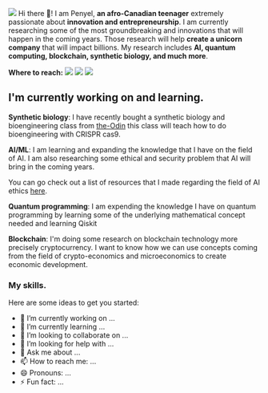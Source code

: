 ![](https://github.com/quantumporium/quantumporium/blob/main/Djegnene%20Babo%20penyel%20aka%20Quantum%20Porium.png)
Hi there 👋!  I am Penyel, __an afro-Canadian teenager__ extremely passionate about __innovation and entrepreneurship__.
I am currently researching some of the most groundbreaking and innovations that will happen in the coming years.  Those research will help __create a unicorn company__ that will impact billions. My research includes __AI, quantum computing,  blockchain, synthetic biology, and much more__.

__Where to reach:__ [![](https://img.shields.io/badge/Medium-12100E?style=for-the-badge&logo=medium&logoColor=white)](https://penyel-djegnene.medium.com/)
[![](https://img.shields.io/badge/LinkedIn-0077B5?style=for-the-badge&logo=linkedin&logoColor=white)](https://www.linkedin.com/in/penyel-babo-karlenry-djegnene-3b4bb81b0/)
[![](https://img.shields.io/badge/GitHub-100000?style=for-the-badge&logo=github&logoColor=white)](https://github.com/quantumporium)

## I'm currently working on and learning.

__Synthetic biology__: I have recently bought a synthetic biology and bioengineering class from [the-Odin](https://www.the-odin.com/)  this class will teach how to do bioengineering with CRISPR cas9.

__AI/ML__: I am learning and expanding the knowledge that I have on the field of AI. I am also researching some ethical and security problem that AI will bring in the coming years.

You can go check out a list of resources that I made regarding the field of AI ethics [here]().

__Quantum programming__: I am expending the knowledge I have on quantum programming by learning some of the underlying mathematical concept needed and learning Qiskit

__Blockchain__: I'm doing some research on blockchain technology more precisely cryptocurrency. I want to know how we can use concepts coming from the field of crypto-economics and microeconomics to create economic development.

### My skills.

Here are some ideas to get you started:

- 🔭 I’m currently working on ...
- 🌱 I’m currently learning ...
- 👯 I’m looking to collaborate on ...
- 🤔 I’m looking for help with ...
- 💬 Ask me about ...
- 📫 How to reach me: ...
- 😄 Pronouns: ...
- ⚡ Fun fact: ...
